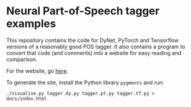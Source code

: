 # Neural Part-of-Speech tagger examples

This repository contains the code for DyNet, PyTorch and Tensorflow versions of a reasonably good POS tagger.
It also contains a program to convert that code (and comments) into a website for easy reading and comparison.

For the website, go [here](http://jkk.name/neural-tagger-tutorial/).

To generate the site, install the Python library `pygments` and run:

```
./visualise.py tagger.dy.py tagger.pt.py tagger.tf.py > docs/index.html
```
